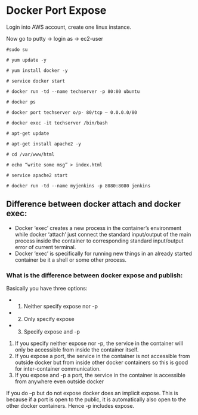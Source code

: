 # Docker Port Expose

Login into AWS account, create one linux instance.

Now go to putty -> login as -> ec2-user

```
#sudo su
```

```
# yum update -y
```

```
# yum install docker -y
```

```
# service docker start
```

```
# docker run -td --name techserver -p 80:80 ubuntu
```

```
# docker ps
```

```
# docker port techserver o/p- 80/tcp – 0.0.0.0/80
```

```
# docker exec -it techserver /bin/bash
```

```
# apt-get update
```

```
# apt-get install apache2 -y
```

```
# cd /var/www/html
```

```
# echo “write some msg” > index.html
```

```
# service apache2 start
```

```
# docker run -td --name myjenkins -p 8080:8080 jenkins
```


## Difference between docker attach and docker exec:
- Docker ‘exec’ creates a new process in the container’s environment while docker ‘attach’ just connect the standard input/output of the main process inside the container to corresponding standard input/output error of current terminal.
- Docker ‘exec’ is specifically for running new things in an already started container be it a shell or some other process.

### What is the difference between docker expose and publish:
Basically you have three options:

- 1. Neither specify expose nor -p
- 2. Only specify expose
- 3. Specify expose and -p


1. If you specify neither expose nor -p, the service in the container will only be accessible from inside the container itself.
2. If you expose a port, the service in the container is not accessible from outside docker but from inside other docker containers so this is good for inter-container communication.
3. If you expose and -p a port, the service in the container is accessible from anywhere even outside docker

If you do –p but do not expose docker does an implicit expose. This is because if a port is open to
the public, it is automatically also open to the other docker containers. Hence -p includes expose.
